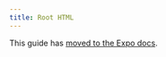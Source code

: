 ```yaml
---
title: Root HTML
---
```


This guide has [moved to the Expo docs](https://docs.expo.dev/router/reference/static-rendering/#root-html).

